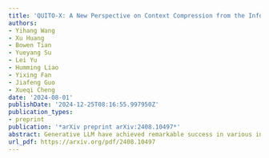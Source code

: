 ```yaml
---
title: 'QUITO-X: A New Perspective on Context Compression from the Information Bottleneck Theory'
authors:
- Yihang Wang
- Xu Huang
- Bowen Tian
- Yueyang Su
- Lei Yu
- Humming Liao
- Yixing Fan
- Jiafeng Guo
- Xueqi Cheng
date: '2024-08-01'
publishDate: '2024-12-25T08:16:55.997950Z'
publication_types:
- preprint
publication: '*arXiv preprint arXiv:2408.10497*'
abstract: Generative LLM have achieved remarkable success in various industrial applications, owing to their promising In-Context Learning capabilities. However, the issue of long context in complex tasks poses a significant barrier to their wider adoption, manifested in two main aspects: (i) The excessively long context leads to high costs and inference delays. (ii) A substantial amount of task-irrelevant information introduced by long contexts exacerbates the "lost in the middle" problem. Existing methods compress context by removing redundant tokens using metrics such as self-information or PPL, which is inconsistent with the objective of retaining the most important tokens when conditioning on a given query. In this study, we introduce information bottleneck theory (IB) to model the problem, offering a novel perspective that thoroughly addresses the essential properties required for context compression. Additionally, we propose a cross-attention-based approach to approximate mutual information in IB, which can be flexibly replaced with suitable alternatives in different scenarios. Extensive experiments on four datasets demonstrate that our method achieves a 25% increase in compression rate compared to the state-of-the-art, while maintaining question answering performance. In particular, the context compressed by our method even outperform the full context in some cases.
url_pdf: https://arxiv.org/pdf/2408.10497
---
```

